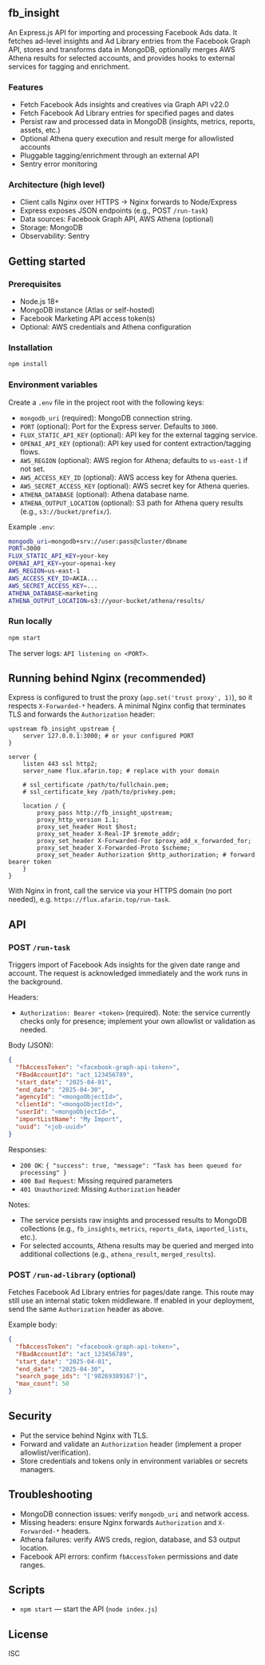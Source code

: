 ## fb_insight

An Express.js API for importing and processing Facebook Ads data. It fetches ad-level insights and Ad Library entries from the Facebook Graph API, stores and transforms data in MongoDB, optionally merges AWS Athena results for selected accounts, and provides hooks to external services for tagging and enrichment.

### Features
- Fetch Facebook Ads insights and creatives via Graph API v22.0
- Fetch Facebook Ad Library entries for specified pages and dates
- Persist raw and processed data in MongoDB (insights, metrics, reports, assets, etc.)
- Optional Athena query execution and result merge for allowlisted accounts
- Pluggable tagging/enrichment through an external API
- Sentry error monitoring

### Architecture (high level)
- Client calls Nginx over HTTPS → Nginx forwards to Node/Express
- Express exposes JSON endpoints (e.g., POST `/run-task`)
- Data sources: Facebook Graph API, AWS Athena (optional)
- Storage: MongoDB
- Observability: Sentry

## Getting started

### Prerequisites
- Node.js 18+
- MongoDB instance (Atlas or self-hosted)
- Facebook Marketing API access token(s)
- Optional: AWS credentials and Athena configuration

### Installation
```bash
npm install
```

### Environment variables
Create a `.env` file in the project root with the following keys:

- `mongodb_uri` (required): MongoDB connection string.
- `PORT` (optional): Port for the Express server. Defaults to `3000`.
- `FLUX_STATIC_API_KEY` (optional): API key for the external tagging service.
- `OPENAI_API_KEY` (optional): API key used for content extraction/tagging flows.
- `AWS_REGION` (optional): AWS region for Athena; defaults to `us-east-1` if not set.
- `AWS_ACCESS_KEY_ID` (optional): AWS access key for Athena queries.
- `AWS_SECRET_ACCESS_KEY` (optional): AWS secret key for Athena queries.
- `ATHENA_DATABASE` (optional): Athena database name.
- `ATHENA_OUTPUT_LOCATION` (optional): S3 path for Athena query results (e.g., `s3://bucket/prefix/`).

Example `.env`:
```bash
mongodb_uri=mongodb+srv://user:pass@cluster/dbname
PORT=3000
FLUX_STATIC_API_KEY=your-key
OPENAI_API_KEY=your-openai-key
AWS_REGION=us-east-1
AWS_ACCESS_KEY_ID=AKIA...
AWS_SECRET_ACCESS_KEY=...
ATHENA_DATABASE=marketing
ATHENA_OUTPUT_LOCATION=s3://your-bucket/athena/results/
```

### Run locally
```bash
npm start
```
The server logs: `API listening on <PORT>`.

## Running behind Nginx (recommended)

Express is configured to trust the proxy (`app.set('trust proxy', 1)`), so it respects `X-Forwarded-*` headers. A minimal Nginx config that terminates TLS and forwards the `Authorization` header:

```nginx
upstream fb_insight_upstream {
    server 127.0.0.1:3000; # or your configured PORT
}

server {
    listen 443 ssl http2;
    server_name flux.afarin.top; # replace with your domain

    # ssl_certificate /path/to/fullchain.pem;
    # ssl_certificate_key /path/to/privkey.pem;

    location / {
        proxy_pass http://fb_insight_upstream;
        proxy_http_version 1.1;
        proxy_set_header Host $host;
        proxy_set_header X-Real-IP $remote_addr;
        proxy_set_header X-Forwarded-For $proxy_add_x_forwarded_for;
        proxy_set_header X-Forwarded-Proto $scheme;
        proxy_set_header Authorization $http_authorization; # forward bearer token
    }
}
```

With Nginx in front, call the service via your HTTPS domain (no port needed), e.g. `https://flux.afarin.top/run-task`.

## API

### POST `/run-task`
Triggers import of Facebook Ads insights for the given date range and account. The request is acknowledged immediately and the work runs in the background.

Headers:
- `Authorization: Bearer <token>` (required). Note: the service currently checks only for presence; implement your own allowlist or validation as needed.

Body (JSON):
```json
{
  "fbAccessToken": "<facebook-graph-api-token>",
  "FBadAccountId": "act_123456789",
  "start_date": "2025-04-01",
  "end_date": "2025-04-30",
  "agencyId": "<mongoObjectId>",
  "clientId": "<mongoObjectId>",
  "userId": "<mongoObjectId>",
  "importListName": "My Import",
  "uuid": "<job-uuid>"
}
```

Responses:
- `200 OK`: `{ "success": true, "message": "Task has been queued for processing" }`
- `400 Bad Request`: Missing required parameters
- `401 Unauthorized`: Missing `Authorization` header

Notes:
- The service persists raw insights and processed results to MongoDB collections (e.g., `fb_insights`, `metrics`, `reports_data`, `imported_lists`, etc.).
- For selected accounts, Athena results may be queried and merged into additional collections (e.g., `athena_result`, `merged_results`).

### POST `/run-ad-library` (optional)
Fetches Facebook Ad Library entries for pages/date range. This route may still use an internal static token middleware. If enabled in your deployment, send the same `Authorization` header as above.

Example body:
```json
{
  "fbAccessToken": "<facebook-graph-api-token>",
  "FBadAccountId": "act_123456789",
  "start_date": "2025-04-01",
  "end_date": "2025-04-30",
  "search_page_ids": "['98269389167']",
  "max_count": 50
}
```

## Security
- Put the service behind Nginx with TLS.
- Forward and validate an `Authorization` header (implement a proper allowlist/verification).
- Store credentials and tokens only in environment variables or secrets managers.

## Troubleshooting
- MongoDB connection issues: verify `mongodb_uri` and network access.
- Missing headers: ensure Nginx forwards `Authorization` and `X-Forwarded-*` headers.
- Athena failures: verify AWS creds, region, database, and S3 output location.
- Facebook API errors: confirm `fbAccessToken` permissions and date ranges.

## Scripts
- `npm start` — start the API (`node index.js`)

## License
ISC


